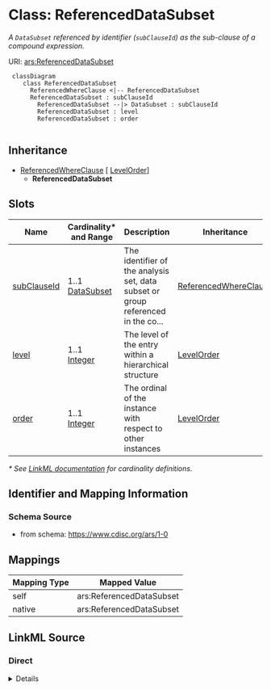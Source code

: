 # Class: ReferencedDataSubset

_A `DataSubset` referenced by identifier (`subClauseId`) as the sub-clause of a compound expression._




URI: [ars:ReferencedDataSubset](https://www.cdisc.org/ars/1-0/ReferencedDataSubset)




```mermaid
 classDiagram
    class ReferencedDataSubset
      ReferencedWhereClause <|-- ReferencedDataSubset        
      ReferencedDataSubset : subClauseId
        ReferencedDataSubset --|> DataSubset : subClauseId
        ReferencedDataSubset : level
        ReferencedDataSubset : order
        
```




## Inheritance
* [ReferencedWhereClause](ReferencedWhereClause.md) [ [LevelOrder](LevelOrder.md)]
    * **ReferencedDataSubset**



## Slots

| Name | Cardinality* and Range | Description | Inheritance |
| ---  | --- | --- | --- |
| [subClauseId](subClauseId.md) | 1..1 <br/> [DataSubset](DataSubset.md) | The identifier of the analysis set, data subset or group referenced in the co... | [ReferencedWhereClause](ReferencedWhereClause.md) |
| [level](level.md) | 1..1 <br/> [Integer](Integer.md) | The level of the entry within a hierarchical structure | [LevelOrder](LevelOrder.md) |
| [order](order.md) | 1..1 <br/> [Integer](Integer.md) | The ordinal of the instance with respect to other instances | [LevelOrder](LevelOrder.md) |

_* See [LinkML documentation](https://linkml.io/linkml/schemas/slots.html#slot-cardinality) for cardinality definitions._








## Identifier and Mapping Information







### Schema Source


* from schema: https://www.cdisc.org/ars/1-0





## Mappings

| Mapping Type | Mapped Value |
| ---  | ---  |
| self | ars:ReferencedDataSubset |
| native | ars:ReferencedDataSubset |





## LinkML Source

<!-- TODO: investigate https://stackoverflow.com/questions/37606292/how-to-create-tabbed-code-blocks-in-mkdocs-or-sphinx -->

### Direct

<details>
```yaml
name: ReferencedDataSubset
description: A `DataSubset` referenced by identifier (`subClauseId`) as the sub-clause
  of a compound expression.
from_schema: https://www.cdisc.org/ars/1-0
rank: 1000
is_a: ReferencedWhereClause
slot_usage:
  subClauseId:
    name: subClauseId
    domain_of:
    - ReferencedWhereClause
    range: DataSubset

```
</details>

### Induced

<details>
```yaml
name: ReferencedDataSubset
description: A `DataSubset` referenced by identifier (`subClauseId`) as the sub-clause
  of a compound expression.
from_schema: https://www.cdisc.org/ars/1-0
rank: 1000
is_a: ReferencedWhereClause
slot_usage:
  subClauseId:
    name: subClauseId
    domain_of:
    - ReferencedWhereClause
    range: DataSubset
attributes:
  subClauseId:
    name: subClauseId
    description: The identifier of the analysis set, data subset or group referenced
      in the compound expression.
    from_schema: https://www.cdisc.org/ars/1-0
    rank: 1000
    alias: subClauseId
    owner: ReferencedDataSubset
    domain_of:
    - ReferencedWhereClause
    range: DataSubset
    required: true
    inlined: false
    inlined_as_list: false
  level:
    name: level
    description: The level of the entry within a hierarchical structure.
    comments:
    - 1 is the top level.
    from_schema: https://www.cdisc.org/ars/1-0
    rank: 1000
    alias: level
    owner: ReferencedDataSubset
    domain_of:
    - LevelOrder
    range: integer
    required: true
  order:
    name: order
    description: The ordinal of the instance with respect to other instances.
    from_schema: https://www.cdisc.org/ars/1-0
    rank: 1000
    alias: order
    owner: ReferencedDataSubset
    domain_of:
    - LevelOrder
    - Operation
    - OrderedGroupingFactor
    - OrderedDisplay
    - OrderedDisplaySubSection
    range: integer
    required: true

```
</details>